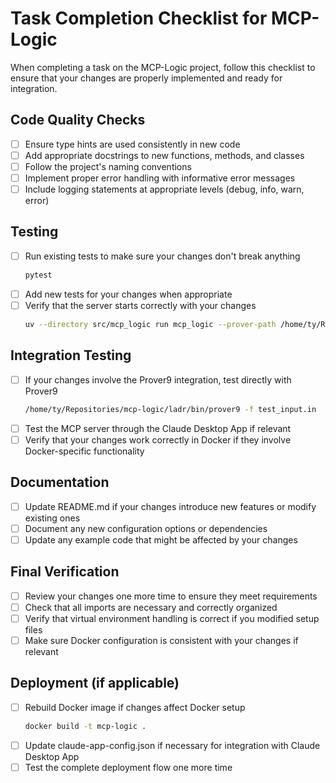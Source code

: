 # Task Completion Checklist for MCP-Logic

When completing a task on the MCP-Logic project, follow this checklist to ensure that your changes are properly implemented and ready for integration.

## Code Quality Checks

- [ ] Ensure type hints are used consistently in new code
- [ ] Add appropriate docstrings to new functions, methods, and classes
- [ ] Follow the project's naming conventions
- [ ] Implement proper error handling with informative error messages
- [ ] Include logging statements at appropriate levels (debug, info, warn, error)

## Testing

- [ ] Run existing tests to make sure your changes don't break anything
  ```bash
  pytest
  ```
- [ ] Add new tests for your changes when appropriate
- [ ] Verify that the server starts correctly with your changes
  ```bash
  uv --directory src/mcp_logic run mcp_logic --prover-path /home/ty/Repositories/mcp-logic/ladr/bin
  ```

## Integration Testing

- [ ] If your changes involve the Prover9 integration, test directly with Prover9
  ```bash
  /home/ty/Repositories/mcp-logic/ladr/bin/prover9 -f test_input.in
  ```
- [ ] Test the MCP server through the Claude Desktop App if relevant
- [ ] Verify that your changes work correctly in Docker if they involve Docker-specific functionality

## Documentation

- [ ] Update README.md if your changes introduce new features or modify existing ones
- [ ] Document any new configuration options or dependencies
- [ ] Update any example code that might be affected by your changes

## Final Verification

- [ ] Review your changes one more time to ensure they meet requirements
- [ ] Check that all imports are necessary and correctly organized
- [ ] Verify that virtual environment handling is correct if you modified setup files
- [ ] Make sure Docker configuration is consistent with your changes if relevant

## Deployment (if applicable)

- [ ] Rebuild Docker image if changes affect Docker setup
  ```bash
  docker build -t mcp-logic .
  ```
- [ ] Update claude-app-config.json if necessary for integration with Claude Desktop App
- [ ] Test the complete deployment flow one more time